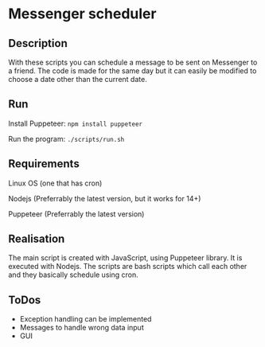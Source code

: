 # Messenger scheduler

## Description
With these scripts you can schedule a message to be sent on Messenger to a friend. The code is made for the same day but it can easily be modified to choose a date other than the current date.

## Run
Install Puppeteer: ```npm install puppeteer```

Run the program: ```./scripts/run.sh```

## Requirements
Linux OS (one that has cron)

Nodejs (Preferrably the latest version, but it works for 14+)

Puppeteer (Preferrably the latest version)

## Realisation
The main script is created with JavaScript, using Puppeteer library. It is executed with Nodejs. The scripts are bash scripts which call each other and they basically schedule using cron.

## ToDos
 - Exception handling can be implemented
 - Messages to handle wrong data input
 - GUI
